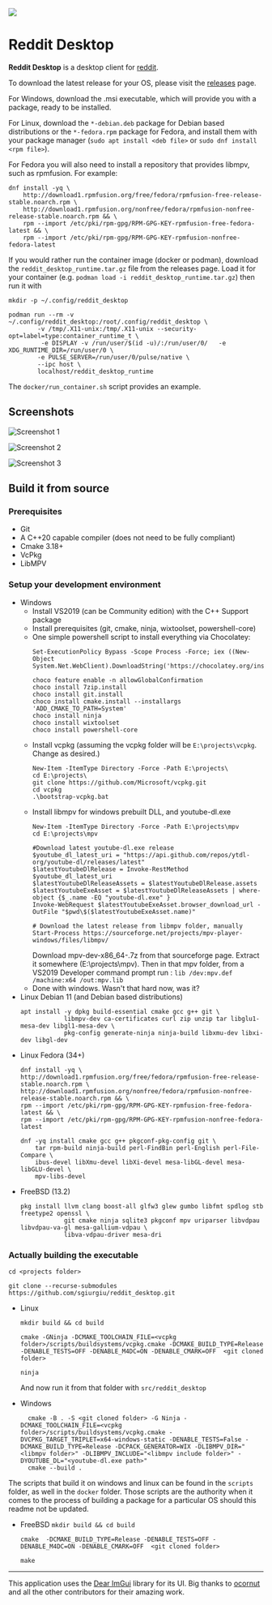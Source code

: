 ![](docs/reddit.png)

# Reddit Desktop

**Reddit Desktop** is a desktop client for [reddit](https://reddit.com).

To download the latest release for your OS, please visit the [releases](https://github.com/sgiurgiu/reddit_desktop/releases/latest) page.

For Windows, download the .msi executable, which will provide you with a package, ready to be installed.

For Linux, download the `*-debian.deb` package for Debian based distributions or the `*-fedora.rpm` package
for Fedora, and install them with your package manager (`sudo apt install <deb file>` or `sudo dnf install <rpm file>`).

For Fedora you will also need to install a repository that provides libmpv, such as rpmfusion. For example:
```
dnf install -yq \
    http://download1.rpmfusion.org/free/fedora/rpmfusion-free-release-stable.noarch.rpm \
    http://download1.rpmfusion.org/nonfree/fedora/rpmfusion-nonfree-release-stable.noarch.rpm && \
    rpm --import /etc/pki/rpm-gpg/RPM-GPG-KEY-rpmfusion-free-fedora-latest && \
    rpm --import /etc/pki/rpm-gpg/RPM-GPG-KEY-rpmfusion-nonfree-fedora-latest
```

If you would rather run the container image (docker or podman), download the `reddit_desktop_runtime.tar.gz` file from the releases page. Load it for your container (e.g. `podman load -i reddit_desktop_runtime.tar.gz`) then run it with
```
mkdir -p ~/.config/reddit_desktop

podman run --rm -v ~/.config/reddit_desktop:/root/.config/reddit_desktop \
        -v /tmp/.X11-unix:/tmp/.X11-unix --security-opt=label=type:container_runtime_t \
         -e DISPLAY -v /run/user/$(id -u)/:/run/user/0/   -e XDG_RUNTIME_DIR=/run/user/0 \
        -e PULSE_SERVER=/run/user/0/pulse/native \
        --ipc host \
        localhost/reddit_desktop_runtime
```
The `docker/run_container.sh` script provides an example.

## Screenshots

![Screenshot 1](docs/img/Screenshot1.png)

![Screenshot 2](docs/img/Screenshot2.png)

![Screenshot 3](docs/img/Screenshot3.png)

## Build it from source

### Prerequisites
- Git
- A C++20 capable compiler (does not need to be fully compliant)
- Cmake 3.18+
- VcPkg
- LibMPV

### Setup your development environment
 - Windows
   - Install VS2019 (can be Community edition) with the C++ Support package
   - Install prerequisites (git, cmake, ninja, wixtoolset, powershell-core)
   - One simple powershell script to install everything via Chocolatey:
        ```
        Set-ExecutionPolicy Bypass -Scope Process -Force; iex ((New-Object System.Net.WebClient).DownloadString('https://chocolatey.org/install.ps1'))

        choco feature enable -n allowGlobalConfirmation
        choco install 7zip.install
        choco install git.install
        choco install cmake.install --installargs 'ADD_CMAKE_TO_PATH=System'
        choco install ninja 
        choco install wixtoolset 
        choco install powershell-core
        ```
   - Install vcpkg (assuming the vcpkg folder will be `E:\projects\vcpkg`. Change as desired.)
        ```
        New-Item -ItemType Directory -Force -Path E:\projects\
        cd E:\projects\
        git clone https://github.com/Microsoft/vcpkg.git
        cd vcpkg
        .\bootstrap-vcpkg.bat
        ```
    - Install libmpv for windows prebuilt DLL, and youtube-dl.exe
        ```
        New-Item -ItemType Directory -Force -Path E:\projects\mpv
        cd E:\projects\mpv

        #Download latest youtube-dl.exe release
        $youtube_dl_latest_uri = "https://api.github.com/repos/ytdl-org/youtube-dl/releases/latest"
        $latestYoutubeDlRelease = Invoke-RestMethod $youtube_dl_latest_uri
        $latestYoutubeDlReleaseAssets = $latestYoutubeDlRelease.assets
        $latestYoutubeExeAsset = $latestYoutubeDlReleaseAssets | where-object {$_.name -EQ "youtube-dl.exe" }
        Invoke-WebRequest $latestYoutubeExeAsset.browser_download_url -OutFile "$pwd\$($latestYoutubeExeAsset.name)"

        # Download the latest release from libmpv folder, manually
        Start-Process https://sourceforge.net/projects/mpv-player-windows/files/libmpv/

        ```
        Download mpv-dev-x86_64-<latest release>.7z from that sourceforge page. Extract it somewhere (E:\projects\mpv).
        Then in that mpv folder, from a VS2019 Developer command prompt run : `lib /dev:mpv.def /machine:x64 /out:mpv.lib`
    - Done with windows. Wasn't that hard now, was it? 
 - Linux Debian 11 (and Debian based distributions)
    ```
    apt install -y dpkg build-essential cmake gcc g++ git \
                libmpv-dev ca-certificates curl zip unzip tar libglu1-mesa-dev libgl1-mesa-dev \
                pkg-config generate-ninja ninja-build libxmu-dev libxi-dev libgl-dev
    ```
  - Linux Fedora (34+) 
    ```
    dnf install -yq \
    http://download1.rpmfusion.org/free/fedora/rpmfusion-free-release-stable.noarch.rpm \
    http://download1.rpmfusion.org/nonfree/fedora/rpmfusion-nonfree-release-stable.noarch.rpm && \
    rpm --import /etc/pki/rpm-gpg/RPM-GPG-KEY-rpmfusion-free-fedora-latest && \
    rpm --import /etc/pki/rpm-gpg/RPM-GPG-KEY-rpmfusion-nonfree-fedora-latest
    ```
    ```
    dnf -yq install cmake gcc g++ pkgconf-pkg-config git \
        tar rpm-build ninja-build perl-FindBin perl-English perl-File-Compare \
        ibus-devel libXmu-devel libXi-devel mesa-libGL-devel mesa-libGLU-devel \
        mpv-libs-devel
    ```
  - FreeBSD (13.2)
    ```
    pkg install llvm clang boost-all glfw3 glew gumbo libfmt spdlog stb freetype2 openssl \
                git cmake ninja sqlite3 pkgconf mpv uriparser libvdpau libvdpau-va-gl mesa-gallium-vdpau \
                libva-vdpau-driver mesa-dri
    ```

### Actually building the executable
`cd <projects folder>`

`git clone --recurse-submodules https://github.com/sgiurgiu/reddit_desktop.git`

- Linux

    `mkdir build && cd build`

    `cmake -GNinja -DCMAKE_TOOLCHAIN_FILE=<vcpkg folder>/scripts/buildsystems/vcpkg.cmake -DCMAKE_BUILD_TYPE=Release -DENABLE_TESTS=OFF -DENABLE_M4DC=ON -DENABLE_CMARK=OFF  <git cloned folder>`

    `ninja`

    And now run it from that folder with `src/reddit_desktop`

- Windows
  ```
    cmake -B . -S <git cloned folder> -G Ninja -DCMAKE_TOOLCHAIN_FILE=<vcpkg folder>/scripts/buildsystems/vcpkg.cmake -DVCPKG_TARGET_TRIPLET=x64-windows-static -DENABLE_TESTS=False -DCMAKE_BUILD_TYPE=Release -DCPACK_GENERATOR=WIX -DLIBMPV_DIR="<libmpv folder>" -DLIBMPV_INCLUDE="<libmpv include folder>" -DYOUTUBE_DL="<youtube-dl.exe path>"
    cmake --build .
  ```

The scripts that build it on windows and linux can be found in the `scripts` folder, as well in the `docker` folder. Those scripts are the authority when it comes to the process of building a package for a particular OS
should this readme not be updated.

- FreeBSD
    `mkdir build && cd build`

    `cmake  -DCMAKE_BUILD_TYPE=Release -DENABLE_TESTS=OFF -DENABLE_M4DC=ON -DENABLE_CMARK=OFF  <git cloned folder>`

    `make`


---

This application uses the [Dear ImGui](https://github.com/ocornut/imgui) library for its UI. Big thanks to [ocornut](https://github.com/ocornut) and all the other contributors for their amazing work.
